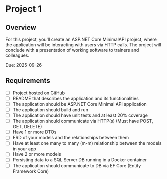 # Project 1

## Overview

For this project, you'll create an ASP.NET Core MinimalAPI project, where the application will be interacting with users via HTTP calls. The project will conclude with a presentation of working software to trainers and colleagues.

Due: 2025-09-26

## Requirements

- [ ] Project hosted on GitHub
- [ ] README that describes the application and its functionalities
- [ ] The application should be ASP.NET Core Minimal API application
- [ ] The application should build and run
- [ ] The application should have unit tests and at least 20% coverage
- [ ] The application should communicate via HTTP(s) (Must have POST, GET, DELETE)
- [ ] Have 1 or more DTOs
- [ ] ERD of your models and the relationships between them
- [ ] Have at least one many to many (m-m) relationship between the models in your app
- [ ] Have 2 or more models
- [ ] Persisting data to a SQL Server DB running in a Docker container
- [ ] The application should communicate to DB via EF Core (Entity Framework Core)
